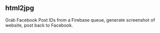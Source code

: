 ## html2jpg

Grab Facebook Post IDs from a Firebase queue, generate screenshot of website, post back to Facebook.